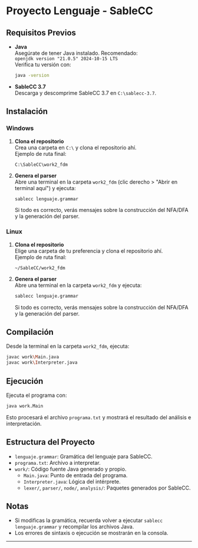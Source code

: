 # Proyecto Lenguaje - SableCC

## Requisitos Previos

- **Java**  
  Asegúrate de tener Java instalado. Recomendado:  
  `openjdk version "21.0.5" 2024-10-15 LTS`  
  Verifica tu versión con:
  ```sh
  java -version
  ```

- **SableCC 3.7**  
  Descarga y descomprime SableCC 3.7 en `C:\sablecc-3.7`.

## Instalación

### Windows

1. **Clona el repositorio**  
   Crea una carpeta en `C:\` y clona el repositorio ahí.  
   Ejemplo de ruta final:  
   ```
   C:\SableCC\work2_fdm
   ```

2. **Genera el parser**  
   Abre una terminal en la carpeta `work2_fdm` (clic derecho > "Abrir en terminal aquí") y ejecuta:
   ```sh
   sablecc lenguaje.grammar
   ```
   Si todo es correcto, verás mensajes sobre la construcción del NFA/DFA y la generación del parser.

### Linux

1. **Clona el repositorio**  
   Elige una carpeta de tu preferencia y clona el repositorio ahí.  
   Ejemplo de ruta final:  
   ```
   ~/SableCC/work2_fdm
   ```

2. **Genera el parser**  
   Abre una terminal en la carpeta `work2_fdm` y ejecuta:
   ```sh
   sablecc lenguaje.grammar
   ```
   Si todo es correcto, verás mensajes sobre la construcción del NFA/DFA y la generación del parser.

## Compilación

Desde la terminal en la carpeta `work2_fdm`, ejecuta:

```sh
javac work\Main.java
javac work\Interpreter.java
```

## Ejecución

Ejecuta el programa con:

```sh
java work.Main
```

Esto procesará el archivo `programa.txt` y mostrará el resultado del análisis e interpretación.

## Estructura del Proyecto

- `lenguaje.grammar`: Gramática del lenguaje para SableCC.
- `programa.txt`: Archivo a interpretar.
- `work/`: Código fuente Java generado y propio.
  - `Main.java`: Punto de entrada del programa.
  - `Interpreter.java`: Lógica del intérprete.
  - `lexer/`, `parser/`, `node/`, `analysis/`: Paquetes generados por SableCC.

## Notas

- Si modificas la gramática, recuerda volver a ejecutar `sablecc lenguaje.grammar` y recompilar los archivos Java.
- Los errores de sintaxis o ejecución se mostrarán en la consola.

---
